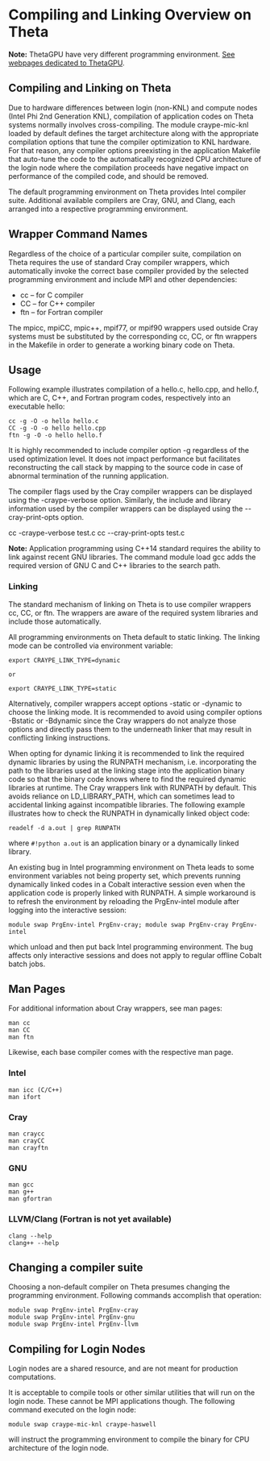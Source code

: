 # Compiling and Linking Overview on Theta

**Note:** ThetaGPU have very different programming environment. [See webpages dedicated to ThetaGPU](https://www.alcf.anl.gov/support/user-guides/theta-gpu/compiling-and-linking/compiling-and-linking-overview/index.html).

## Compiling and Linking on Theta
Due to hardware differences between login (non-KNL) and compute nodes (Intel Phi 2nd Generation KNL), compilation of application codes on Theta systems normally involves cross-compiling. The module craype-mic-knl loaded by default defines the target architecture along with the appropriate compilation options that tune the compiler optimization to KNL hardware. For that reason, any compiler options preexisting in the application Makefile that auto-tune the code to the automatically recognized CPU architecture of the login node where the compilation proceeds have negative impact on performance of the compiled code, and should be removed.

The default programming environment on Theta provides Intel compiler suite. Additional available compilers are Cray, GNU, and Clang, each arranged into a respective programming environment.

## Wrapper Command Names
Regardless of the choice of a particular compiler suite, compilation on Theta requires the use of standard Cray compiler wrappers, which automatically invoke the correct base compiler provided by the selected programming environment and include MPI and other dependencies:

* cc – for C compiler
* CC – for C++ compiler
* ftn – for Fortran compiler

The mpicc, mpiCC, mpic++, mpif77, or mpif90 wrappers used outside Cray systems must be substituted by the corresponding cc, CC, or ftn wrappers in the Makefile in order to generate a working binary code on Theta.

## Usage
Following example illustrates compilation of a hello.c, hello.cpp, and hello.f, which are C, C++, and Fortran program codes, respectively into an executable hello:

```
cc -g -O -o hello hello.c
CC -g -O -o hello hello.cpp
ftn -g -O -o hello hello.f
```

It is highly recommended to include compiler option -g regardless of the used optimization level. It does not impact performance but facilitates reconstructing the call stack by mapping to the source code in case of abnormal termination of the running application.

The compiler flags used by the Cray compiler wrappers can be displayed using the -craype-verbose option. Similarly, the include and library information used by the compiler wrappers can be displayed using the --cray-print-opts option.

cc -craype-verbose test.c
cc --cray-print-opts test.c

**Note:** Application programming using C++14 standard requires the ability to link against recent GNU libraries. The command module load gcc adds the required version of GNU C and C++ libraries to the search path.

### Linking
The standard mechanism of linking on Theta is to use compiler wrappers cc, CC, or ftn. The wrappers are aware of the required system libraries and include those automatically.

All programming environments on Theta default to static linking. The linking mode can be controlled via environment variable:

```
export CRAYPE_LINK_TYPE=dynamic

or

export CRAYPE_LINK_TYPE=static
```

Alternatively, compiler wrappers accept options -static or -dynamic to choose the linking mode. It is recommended to avoid using compiler options -Bstatic or -Bdynamic since the Cray wrappers do not analyze those options and directly pass them to the underneath linker that may result in conflicting linking instructions.

When opting for dynamic linking it is recommended to link the required dynamic libraries by using the RUNPATH mechanism, i.e. incorporating the path to the libraries used at the linking stage into the application binary code so that the binary code knows where to find the required dynamic libraries at runtime. The Cray wrappers link with RUNPATH by default. This avoids reliance on LD_LIBRARY_PATH, which can sometimes lead to accidental linking against incompatible libraries. The following example illustrates how to check the RUNPATH in dynamically linked object code:

```
readelf -d a.out | grep RUNPATH
```
where `#!python a.out` is an application binary or a dynamically linked library.

An existing bug in Intel programming environment on Theta leads to some environment variables not being property set, which prevents running dynamically linked codes in a Cobalt interactive session even when the application code is properly linked with RUNPATH. A simple workaround is to refresh the environment by reloading the PrgEnv-intel module after logging into the interactive session:

```
module swap PrgEnv-intel PrgEnv-cray; module swap PrgEnv-cray PrgEnv-intel
```
which unload and then put back Intel programming environment. The bug affects only interactive sessions and does not apply to regular offline Cobalt batch jobs.

## Man Pages
For additional information about Cray wrappers, see man pages:

```
man cc
man CC
man ftn
```

Likewise, each base compiler comes with the respective man page.

### Intel

```
man icc (C/C++) 
man ifort
```
### Cray

```
man craycc
man crayCC
man crayftn
```

### GNU

```
man gcc 
man g++ 
man gfortran
```

### LLVM/Clang (Fortran is not yet available)

```
clang --help
clang++ --help
```

## Changing a compiler suite
Choosing a non-default compiler on Theta presumes changing the programming environment. Following commands accomplish that operation:

```
module swap PrgEnv-intel PrgEnv-cray
module swap PrgEnv-intel PrgEnv-gnu
module swap PrgEnv-intel PrgEnv-llvm
```

## Compiling for Login Nodes
Login nodes are a shared resource, and are not meant for production computations.

It is acceptable to compile tools or other similar utilities that will run on the login node. These cannot be MPI applications though. The following command executed on the login node:

```
module swap craype-mic-knl craype-haswell
```

will instruct the programming environment to compile the binary for CPU architecture of the login node.
